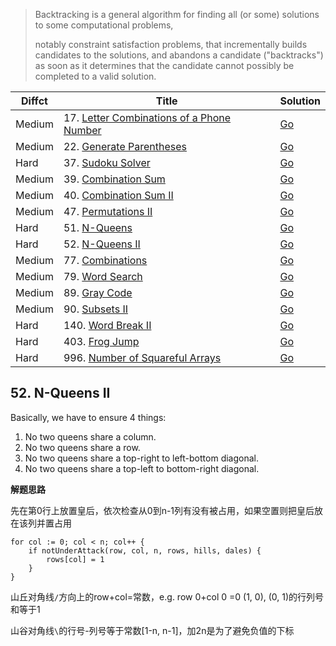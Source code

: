 > Backtracking is a general algorithm for finding all (or some) solutions to some computational problems, 
> 
> notably constraint satisfaction problems, that incrementally builds candidates to the solutions, and abandons a candidate ("backtracks") as soon as it determines that the candidate cannot possibly be completed to a valid solution.

| Diffct | Title                                                                                                             | Solution                                |
| ------ |-------------------------------------------------------------------------------------------------------------------|-----------------------------------------|
| Medium | 17. [Letter Combinations of a Phone Number](https://leetcode.com/problems/letter-combinations-of-a-phone-number/) | [Go](letter_combinations.go)            |
| Medium | 22. [Generate Parentheses](https://leetcode.com/problems/generate-parentheses/)                                   | [Go](generate_parentheses.go)           |
| Hard   | 37. [Sudoku Solver](https://leetcode.com/problems/sudoku-solver/)                                                 | [Go](37.sudoku-solver.go)               |
| Medium | 39. [Combination Sum](https://leetcode.com/problems/combination-sum/)                                             | [Go](combination_sum.go)                |
| Medium | 40. [Combination Sum II](https://leetcode.com/problems/combination-sum-ii/)                                       | [Go](40.combination-sum-ii.go)          |
| Medium | 47. [Permutations II](https://leetcode.com/problems/permutations-ii/)                                             | [Go](permutations-ii.go)                |
| Hard   | 51. [N-Queens](https://leetcode.com/problems/n-queens/)                                                           | [Go](n_queens.go)                       |
| Hard   | 52. [N-Queens II](https://leetcode.com/problems/n-queens-ii/)                                                     | [Go](n-queens-ii.go)                    |
| Medium | 77. [Combinations](https://leetcode.com/problems/combinations/)                                                   | [Go](77.combinations.go)                |
| Medium | 79. [Word Search](https://leetcode.com/problems/word-search/)                                                     | [Go](79.word-search.go)                 |
| Medium | 89. [Gray Code](https://leetcode.com/problems/gray-code/)                                                         | [Go](89.gray-code.go)                   |
| Medium | 90. [Subsets II](https://leetcode.com/problems/subsets-ii/)                                                       | [Go](90.subsets-ii.go)                  |
| Hard   | 140. [Word Break II](https://leetcode.com/problems/word-break-ii/)                                                | [Go](140.word-break-ii.go)              |
| Hard   | 403. [Frog Jump](https://leetcode.com/problems/frog-jump/)                                                        | [Go](403.frog-jump.go)                  |
| Hard   | 996. [Number of Squareful Arrays](https://leetcode.com/problems/number-of-squareful-arrays/)                      | [Go](996.number-of-squareful-arrays.go) |

## 52. N-Queens II
Basically, we have to ensure 4 things:
1. No two queens share a column.
2. No two queens share a row.
3. No two queens share a top-right to left-bottom diagonal.
4. No two queens share a top-left to bottom-right diagonal.

**解题思路**

先在第0行上放置皇后，依次检查从0到n-1列有没有被占用，如果空置则把皇后放在该列并置占用
```
for col := 0; col < n; col++ {
    if notUnderAttack(row, col, n, rows, hills, dales) {
        rows[col] = 1
    }
}
```
山丘对角线`/`方向上的row+col=常数，e.g. row 0+col 0 =0
(1, 0), (0, 1)的行列号和等于1

山谷对角线`\`的行号-列号等于常数[1-n, n-1]，加2n是为了避免负值的下标